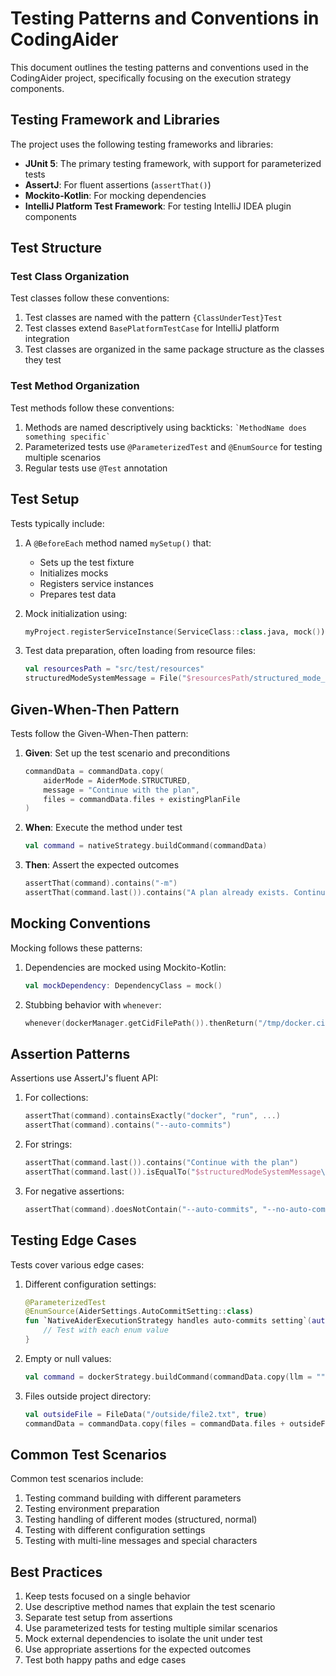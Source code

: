 # Testing Patterns and Conventions in CodingAider

This document outlines the testing patterns and conventions used in the CodingAider project, specifically focusing on the execution strategy components.

## Testing Framework and Libraries

The project uses the following testing frameworks and libraries:

- **JUnit 5**: The primary testing framework, with support for parameterized tests
- **AssertJ**: For fluent assertions (`assertThat()`)
- **Mockito-Kotlin**: For mocking dependencies
- **IntelliJ Platform Test Framework**: For testing IntelliJ IDEA plugin components

## Test Structure

### Test Class Organization

Test classes follow these conventions:

1. Test classes are named with the pattern `{ClassUnderTest}Test`
2. Test classes extend `BasePlatformTestCase` for IntelliJ platform integration
3. Test classes are organized in the same package structure as the classes they test

### Test Method Organization

Test methods follow these conventions:

1. Methods are named descriptively using backticks: `` `MethodName does something specific` ``
2. Parameterized tests use `@ParameterizedTest` and `@EnumSource` for testing multiple scenarios
3. Regular tests use `@Test` annotation

## Test Setup

Tests typically include:

1. A `@BeforeEach` method named `mySetup()` that:
   - Sets up the test fixture
   - Initializes mocks
   - Registers service instances
   - Prepares test data

2. Mock initialization using:
   ```kotlin
   myProject.registerServiceInstance(ServiceClass::class.java, mock())
   ```

3. Test data preparation, often loading from resource files:
   ```kotlin
   val resourcesPath = "src/test/resources"
   structuredModeSystemMessage = File("$resourcesPath/structured_mode_system_message.txt").readText().trimIndent()
   ```

## Given-When-Then Pattern

Tests follow the Given-When-Then pattern:

1. **Given**: Set up the test scenario and preconditions
   ```kotlin
   commandData = commandData.copy(
       aiderMode = AiderMode.STRUCTURED,
       message = "Continue with the plan",
       files = commandData.files + existingPlanFile
   )
   ```

2. **When**: Execute the method under test
   ```kotlin
   val command = nativeStrategy.buildCommand(commandData)
   ```

3. **Then**: Assert the expected outcomes
   ```kotlin
   assertThat(command).contains("-m")
   assertThat(command.last()).contains("A plan already exists. Continue implementing the existing plan")
   ```

## Mocking Conventions

Mocking follows these patterns:

1. Dependencies are mocked using Mockito-Kotlin:
   ```kotlin
   val mockDependency: DependencyClass = mock()
   ```

2. Stubbing behavior with `whenever`:
   ```kotlin
   whenever(dockerManager.getCidFilePath()).thenReturn("/tmp/docker.cid")
   ```

## Assertion Patterns

Assertions use AssertJ's fluent API:

1. For collections:
   ```kotlin
   assertThat(command).containsExactly("docker", "run", ...)
   assertThat(command).contains("--auto-commits")
   ```

2. For strings:
   ```kotlin
   assertThat(command.last()).contains("Continue with the plan")
   assertThat(command.last()).isEqualTo("$structuredModeSystemMessage\n<UserPrompt> $multiLineMessage </UserPrompt>")
   ```

3. For negative assertions:
   ```kotlin
   assertThat(command).doesNotContain("--auto-commits", "--no-auto-commits")
   ```

## Testing Edge Cases

Tests cover various edge cases:

1. Different configuration settings:
   ```kotlin
   @ParameterizedTest
   @EnumSource(AiderSettings.AutoCommitSetting::class)
   fun `NativeAiderExecutionStrategy handles auto-commits setting`(autoCommitSetting: AiderSettings.AutoCommitSetting) {
       // Test with each enum value
   }
   ```

2. Empty or null values:
   ```kotlin
   val command = dockerStrategy.buildCommand(commandData.copy(llm = ""))
   ```

3. Files outside project directory:
   ```kotlin
   val outsideFile = FileData("/outside/file2.txt", true)
   commandData = commandData.copy(files = commandData.files + outsideFile)
   ```

## Common Test Scenarios

Common test scenarios include:

1. Testing command building with different parameters
2. Testing environment preparation
3. Testing handling of different modes (structured, normal)
4. Testing with different configuration settings
5. Testing with multi-line messages and special characters

## Best Practices

1. Keep tests focused on a single behavior
2. Use descriptive method names that explain the test scenario
3. Separate test setup from assertions
4. Use parameterized tests for testing multiple similar scenarios
5. Mock external dependencies to isolate the unit under test
6. Use appropriate assertions for the expected outcomes
7. Test both happy paths and edge cases
